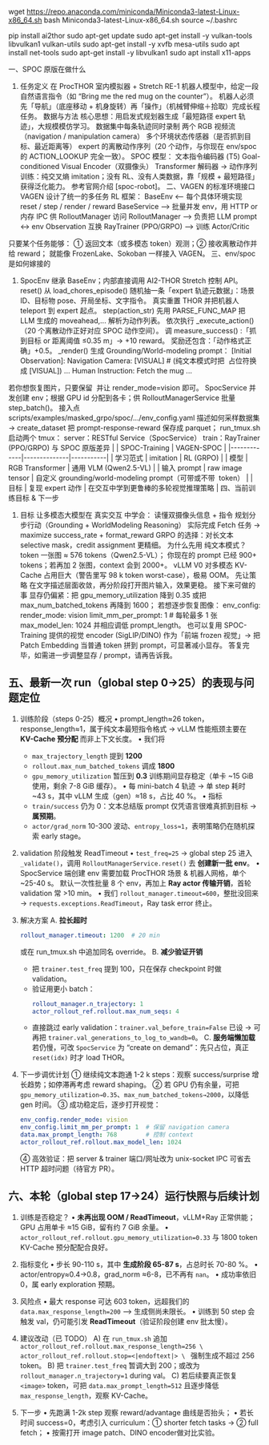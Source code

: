 wget https://repo.anaconda.com/miniconda/Miniconda3-latest-Linux-x86_64.sh
bash Miniconda3-latest-Linux-x86_64.sh
source ~/.bashrc


pip install ai2thor
sudo apt-get update
sudo apt-get install -y vulkan-tools libvulkan1 vulkan-utils
sudo apt-get install -y xvfb mesa-utils
sudo apt install net-tools
sudo apt-get install -y libvulkan1
sudo apt install x11-apps


一、SPOC 原版在做什么
1. 任务定义
在 ProcTHOR 室内模拟器 + Stretch RE-1 机器人模型中，给定一段自然语言指令（如 “Bring me the red mug on the counter”）。
机器人必须先「导航」（底座移动 + 机身旋转）再「操作」（机械臂伸缩＋拾取）完成长程任务。
数据与方法
核心思想：用启发式规划器生成「最短路径 expert 轨迹」，大规模模仿学习。
数据集中每条轨迹同时录制
两个 RGB 视频流（navigation / manipulation camera）
多个环境状态传感器（是否抓到目标、最近距离等）
expert 的离散动作序列（20 个动作，与你现在 env/spoc 的 ACTION_LOOKUP 完全一致）。
SPOC 模型：
文本指令编码器 (T5)
Goal-conditioned Visual Encoder（双摄像头）
Transformer 解码器 → 动作序列
训练：纯交叉熵 imitation；没有 RL、没有人类数据，靠「规模 + 最短路径」获得泛化能力。
参考官网介绍 [spoc-robot]。
二、VAGEN 的标准环境接口
VAGEN 设计了统一的多任务 RL 框架：
BaseEnv  <—— 每个具体环境实现 reset / step / render / reward
BaseService ——> 批量并发 env，用 HTTP or 内存 IPC 供 RolloutManager 访问
RolloutManager ——> 负责把 LLM prompt <-> env Observation 互换
RayTrainer (PPO/GRPO) ——> 训练 Actor/Critic

只要某个任务能够：
① 返回文本（或多模态 token）观测；② 接收离散动作并给 reward；
就能像 FrozenLake、Sokoban 一样接入 VAGEN。
三、env/spoc 是如何嫁接的
1. SpocEnv
继承 BaseEnv；内部直接调用 AI2-THOR Stretch 控制 API。
reset()
从 load_chores_episode() 随机抽一条「expert 轨迹元数据」：场景 ID、目标物 pose、开局坐标、文字指令。
真实重置 THOR 并把机器人 teleport 到 expert 起点。
step(action_str)
先用 PARSE_FUNC_MAP 把 LLM 生成的 <answer>moveahead,...</answer> 解析为动作列表。
依次执行 _execute_action()（20 个离散动作正好对应 SPOC 动作空间）。
调 measure_success() :「抓到目标 or 距离阈值 ≤0.35 m」→ +10 reward。
奖励还包含：「动作格式正确」+0.5。
_render()
生成 Grounding/World-modeling prompt：
       [Initial Observation]:
       Navigation Camera:
       [VISUAL]           # (纯文本模式时把 <image> 占位符换成 [VISUAL])
       ...
       Human Instruction: Fetch the mug ...

若你想恢复图片，只要保留 <image> 并让 render_mode=vision 即可。
SpocService
并发创建 env；根据 GPU id 分配到各卡；供 RolloutManagerService 批量 step_batch()。
接入点
scripts/examples/masked_grpo/spoc/.../env_config.yaml 描述如何采样数据集 → create_dataset 把 prompt-response-reward 保存成 parquet；
run_tmux.sh 启动两个 tmux：
server：RESTful Service（SpocService）
train：RayTrainer (PPO/GRPO)
与 SPOC 原版差异
| | SPOC-Training | VAGEN-SPOC |
|-------------|--------------|-----------|
| 学习范式 | imitation | RL (GRPO) |
| 模型 | RGB Transformer | 通用 VLM (Qwen2.5-VL) |
| 输入 prompt | raw image tensor | 自定义 grounding/world-modeling prompt（可带或不带 <image> token） |
| 目标 | 复现 expert 动作 | 在交互中学到更鲁棒的多轮视觉推理策略 |
四、当前训练目标 & 下一步
1. 目标
让多模态大模型在 真实交互 中学会：
读懂双摄像头信息 + 指令
规划分步行动（Grounding + WorldModeling Reasoning）
实际完成 Fetch 任务 → maximize success_rate + format_reward
GRPO 的选择：对长文本 selective mask，credit assignment 更精细。
为什么先用 纯文本模式？
<image> token 一张图 ≈ 576 tokens（Qwen2.5-VL）；
你现在的 prompt 已经 900+ tokens；若再加 2 张图，context 会到 2000+。
vLLM V0 对多模态 KV-Cache 占用巨大（警告里写 98 k token worst-case），极易 OOM。
先让策略 在文字描述层面收敛，再分阶段打开图片输入，效果更稳。
接下来可做的事
显存仍偏紧：把 gpu_memory_utilization 降到 0.35 或把 max_num_batched_tokens 再降到 1600；
若想逐步恢复图像：
     env_config:
       render_mode: vision
       limit_mm_per_prompt: 1   # 每轮最多 1 张 <image>
       max_model_len: 1024
并相应调低 prompt_length。
也可以复用 SPOC-Training 提供的视觉 encoder (SigLIP/DINO) 作为「前端 frozen 视觉」→ 把 Patch Embedding 当普通 token 拼到 prompt，可显著减小显存。
答复完毕，如需进一步调整显存 / prompt，请再告诉我。

五、最新一次 run（global step 0→25）的表现与问题定位
--------------------------------------------------
1. 训练阶段（steps 0-25）概况
   • prompt_length≈26 token，response_length≈1，属于纯文本最短指令格式 → vLLM 性能瓶颈主要在 **KV-Cache 预分配** 而非上下文长度。
   • 我们将
     - `max_trajectory_length` 提到 **1200**
     - `rollout.max_num_batched_tokens` 调成 **1800**
     - `gpu_memory_utilization` 暂压到 **0.3**
     训练期间显存稳定（单卡 ~15 GiB 使用，剩余 7-8 GiB 缓存）。
   • 每 mini-batch 4 轨迹 → 单 step 耗时 ~43 s，其中 vLLM 生成（gen）≈18 s，占比 40 %。
   • 指标
     - `train/success` 仍为 0：文本总结版 prompt 仅凭语言很难真抓到目标 → **属预期**。
     - `actor/grad_norm` 10-300 波动、`entropy_loss≈1`，表明策略仍在随机探索 early stage。

2. validation 阶段触发 ReadTimeout
   • `test_freq=25` → global step 25 进入 `_validate()`，调用 `RolloutManagerService.reset()` 去 **创建新一批 env**。
   • SpocService 端创建 env 需要加载 ProcTHOR 场景 & 机器人网格，单个 ~25-40 s。
     默认一次性批量 8 个 env，再加上 **Ray actor 传输开销**，首轮 validation 常 >10 min。
   • 我们 `rollout_manager.timeout=600`，整批没回来 → `requests.exceptions.ReadTimeout`，Ray task error 终止。

3. 解决方案
   A. **拉长超时**
      ```yaml
      rollout_manager.timeout: 1200  # 20 min
      ```
      或在 run_tmux.sh 中追加同名 override。
   B. **减少验证开销**
      - 把 `trainer.test_freq` 提到 100，只在保存 checkpoint 时做 validation。
      - 验证用更小 batch：
        ```yaml
        rollout_manager.n_trajectory: 1
        actor_rollout_ref.rollout.max_num_seqs: 4
        ```
      - 直接跳过 early validation：`trainer.val_before_train=False` 已设 → 可再把 `trainer.val_generations_to_log_to_wandb=0`。
   C. **服务端懒加载**
      若仍慢，可改 `SpocService` 为 “create on demand”：先只占位，真正 `reset(idx)` 时才 load THOR。

4. 下一步调优计划
   ① 继续纯文本跑通 1-2 k steps：观察 success/surprise 增长趋势；如停滞再考虑 reward shaping。
   ② 若 GPU 仍有余量，可把 `gpu_memory_utilization→0.35`、`max_num_batched_tokens→2000`，以降低 gen 时间。
   ③ 成功稳定后，逐步打开视觉：
      ```yaml
      env_config.render_mode: vision
      env_config.limit_mm_per_prompt: 1  # 保留 navigation camera
      data.max_prompt_length: 768        # 控制 context
      actor_rollout_ref.rollout.max_model_len: 1024
      ```
   ④ 高效验证：把 server & trainer 端口/网址改为 unix-socket IPC 可省去 HTTP 超时问题（待官方 PR）。


六、本轮（global step 17→24）运行快照与后续计划
---------------------------------------------
1. 训练是否稳定？
   • **未再出现 OOM / ReadTimeout**，vLLM+Ray 正常供能；GPU 占用单卡 ≈15 GiB，留有约 7 GiB 余量。
   • `actor_rollout_ref.rollout.gpu_memory_utilization=0.33` 与 1800 token KV-Cache 预分配配合良好。

2. 指标变化
   • 步长 90-110 s，其中 **生成阶段 65-87 s**，占总时长 70-80 %。
   • actor/entropy≈0.4→0.8，grad_norm ≈6-8，已不再有 `nan`。
   • 成功率依旧 0，属 early exploration 预期。

3. 风险点
   • 最大 response 可达 603 token，远超我们的 `data.max_response_length=200` ——> 生成侧尚未限长。
   • 训练到 50 step 会触发 val，仍可能引发 **ReadTimeout**（验证阶段创建 env 批太慢）。

4. 建议改动（已 TODO）
   A) 在 `run_tmux.sh` 追加
      `actor_rollout_ref.rollout.max_response_length=256 \
       actor_rollout_ref.rollout.stop=<|endoftext|> \
`   强制生成不超过 256 token。
   B) 把 `trainer.test_freq` 暂调大到 200；或改为 `rollout_manager.n_trajectory=1` during val。
   C) 若后续要真正恢复 `<image>` token，可把
      `data.max_prompt_length=512` 且逐步降低 `max_response_length`，观察 KV-Cache。

5. 下一步
   • 先跑满 1-2k step 观察 reward/advantage 曲线是否抬头；
   • 若长时间 success=0，考虑引入 curriculum：① shorter fetch tasks → ② full fetch；
   • 按需打开 image patch、DINO encoder做对比实验。